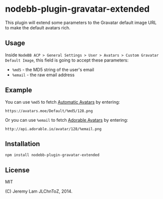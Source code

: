 nodebb-plugin-gravatar-extended
===============================

This plugin will extend some parameters to the Gravatar default image URL to make the default avatars rich.

Usage
-----
Inside `NodeBB ACP > General Settings > User > Avatars > Custom Gravatar Default Image`,
this field is going to accept these parameters:

- `%md5` - the MD5 string of the user's email
- `%email` - the raw email address

Example
-------
You can use `%md5` to fetch [Automatic Avatars](https://avatars.moe) by entering:

`https://avatars.moe/Default/%md5/128.png`

Or you can use `%email` to fetch [Adorable Avatars](http://avatars.adorable.io) by entering:

`http://api.adorable.io/avatar/128/%email.png`

Installation
-------
`npm install nodebb-plugin-gravatar-extended`

License
-------
MIT

(C) Jeremy Lam JLChnToZ, 2014.